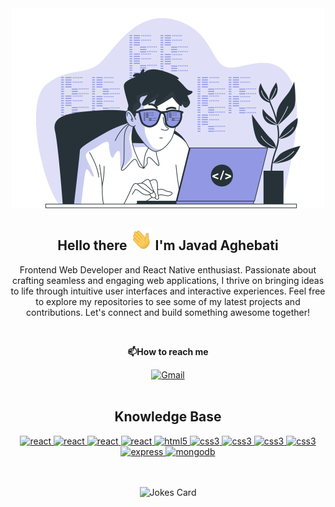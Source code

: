 <div align="center"><img src="Coding-bro.svg" width="500" height="320"/></div>
<h2 align='center'>Hello there <img src="Hi[1].gif" width="35px" height="35px" alt="hello"/> I'm Javad Aghebati</h2>
<p align="center">
   Frontend Web Developer and React Native enthusiast. Passionate about crafting seamless and engaging web applications, I thrive on bringing ideas to life through intuitive user interfaces and interactive experiences. Feel free to explore my repositories to see some of my latest projects and contributions. Let's connect and build something awesome together!</p>

<br>
<p align="center"><b>📫How to reach me</b></p>
<div align="center">
<a href="mailto:j.aghebati@gmail.com" target="_blank"><img src="https://img.shields.io/badge/Gmail-D14836?&style=flat-square&logo=gmail&logoColor=white" alt="Gmail"></a>
<br><br>


<h2 align="center">Knowledge Base </h2>
<div align="center">
   <a href="https://www.javascript.com/" target="_blank"> 
    <img src="https://img.shields.io/badge/javascript-fcfcfc.svg?style=flat-square&logo=javascript&logoColor=yellow"
      alt="react"/> 
  </a>
   <a href="https://www.typescriptlang.org/" target="_blank"> 
    <img src="https://img.shields.io/badge/typescript-108cc9.svg?style=flat-square&logo=typescript&logoColor=white"
      alt="react"/> 
  </a>
  <a href="https://reactjs.org/" target="_blank"> 
    <img src="https://img.shields.io/badge/reactjs-61DAFB.svg?style=flat-square&logo=react&logoColor=black"
      alt="react"/> 
  </a>
  <a href="https://nextjs.org/" target="_blank"> 
    <img src="https://img.shields.io/badge/nextjs-1983FF.svg?style=flat-square&logo=nextdotjs&logoColor=black"
      alt="react"/> 
  </a>
    <a href="https://www.w3.org/html/" target="_blank"> 
    <img src="https://img.shields.io/badge/html-E34F26.svg?style=flat-square&logo=html5&logoColor=white"
      alt="html5"/> 
  </a>
  <a href="https://www.w3schools.com/css/" target="_blank">
    <img src="https://img.shields.io/badge/css-1572B6.svg?style=flat-square&logo=css3&logoColor=white"
      alt="css3"/>
  </a>
   <a href="https://tailwindcss.com/" target="_blank">
    <img src="https://img.shields.io/badge/tailwind-F8F7FE.svg?style=flat-square&logo=tailwindcss&logoColor=#39BDF8"
      alt="css3"/>
  </a>
   <a href="https://getbootstrap.com/" target="_blank">
    <img src="https://img.shields.io/badge/bootstrap-e8defc.svg?style=flat-square&logo=bootstrap&logoColor=#39BDF8"
      alt="css3"/>
  </a>
   <a href="https://sass-lang.com/" target="_blank">
    <img src="https://img.shields.io/badge/sass-F8F7FE.svg?style=flat-square&logo=sass&logoColor=#39BDF8"
      alt="css3"/>
  </a>
  <a href="https://expressjs.com" target="_blank">
    <img src="https://img.shields.io/badge/express-000000.svg?style=flat-square&logo=express&logoColor=white"
      alt="express" />
  </a>
    <a href="https://www.mongodb.com/" target="_blank"> 
    <img src="https://img.shields.io/badge/mongodb-47A248.svg?style=flat-square&logo=mongodb&logoColor=white"
      alt="mongodb"/> 
  </a> 
  </div>
  <br>  <br>
  <div align="center">
<!-- Markdown -->

![Jokes Card](https://readme-jokes.vercel.app/api?hideBorder&theme=material-palenight)
  </div
<!---
JavadAg/JavadAg is a ✨ special ✨ repository because its `README.md` (this file) appears on your GitHub profile.
You can click the Preview link to take a look at your changes.
--->

